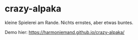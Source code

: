 # crazy-alpaka

kleine Spielerei am Rande. Nichts ernstes, aber etwas buntes.

Demo hier: https://harmoniemand.github.io/crazy-alpaka/
